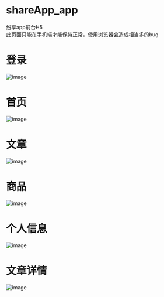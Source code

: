 # shareApp_app
纷享app前台H5  
此页面只能在手机端才能保持正常，使用浏览器会造成相当多的bug
# 登录
![image](https://user-images.githubusercontent.com/33857411/109649037-4ea9e500-7b96-11eb-8780-3b820b7c87ba.png)

# 首页
![image](https://user-images.githubusercontent.com/33857411/109648863-17d3cf00-7b96-11eb-839e-2570bff2e5df.png)

# 文章
![image](https://user-images.githubusercontent.com/33857411/109649072-5b2e3d80-7b96-11eb-94c1-870c8d960b6d.png)

# 商品
![image](https://user-images.githubusercontent.com/33857411/109649091-62554b80-7b96-11eb-824c-6eb8f1a2fb4d.png)
# 个人信息
![image](https://user-images.githubusercontent.com/33857411/109649169-7d27c000-7b96-11eb-8721-46b464095cef.png)

#  文章详情
![image](https://user-images.githubusercontent.com/33857411/109649213-8dd83600-7b96-11eb-87d5-e4df1a02d02f.png)
